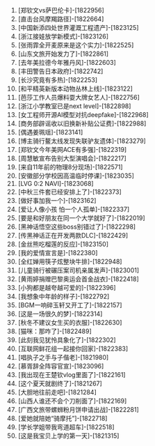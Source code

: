 
1. [郑钦文vs萨巴伦卡]-[1822956]
1. [直击台风摩羯路径]-[1822664]
1. [中国新添四处世界灌溉工程遗产]-[1823125]
1. [浙江接娃放学新模式]-[1823126]
1. [张雨霏全开麦原来是这个实力]-[1822525]
1. [山东文旅开始发力了]-[1822861]
1. [去年美拉德今年雅丹风]-[1822603]
1. [丰田警告日本政府]-[1822742]
1. [长沙究竟有多热]-[1822253]
1. [和平精英新版本动物丛林上线]-[1823122]
1. [芭莎工作人员爆料耍大牌女艺人]-[1822756]
1. [浙江小学教室已是next level]-[1822898]
1. [女工程师开源AI模型对抗deepfake]-[1822968]
1. [商务部辟谣收以旧换新补贴公证费]-[1822988]
1. [偶遇姜珮瑶]-[1823141]
1. [博主骑行鳌太线发现失联驴友遗体]-[1823279]
1. [郑钦文今年美网ACE有多强]-[1822319]
1. [周慧敏宣布告别大型演唱会]-[1822217]
1. [来自11年前的物理8分现场]-[1822571]
1. [安徽部分学校因高温临时停课]-[1823035]
1. [LVG 0:2 NAVI]-[1823068]
1. [中秋三件套已经安排上了]-[1822373]
1. [做好事加我一个]-[1823162]
1. [爱让人像小孩 怕一个人孤单]-[1822337]
1. [要是和好朋友在同一个大学就好了]-[1822019]
1. [黑神话悟空这些boss别错过了]-[1822298]
1. [传黑神话正在开发两款DLC]-[1822429]
1. [金丝熊吃榴莲的反应]-[1823150]
1. [我的爱情宣言是]-[1822380]
1. [全红婵用筷子炫整块牛排]-[1822948]
1. [儿童骑行被碾压案司机亲属发声]-[1823001]
1. [黄雨婷捐赠巴黎奥运会首金战衣]-[1822418]
1. [小狗都是越夸越可爱的]-[1822396]
1. [我想象中年龄的样子]-[1822792]
1. [BGM一响碎玉轩又开工了]-[1822157]
1. [这是一场很久的梦]-[1822314]
1. [秋冬不建议女生买的衣服]-[1822630]
1. [猫咪：那咋了]-[1822489]
1. [此刻我见犹怜具象化了]-[1822302]
1. [互联网鲜花组一起接你回家]-[1822383]
1. [唱执子之手与子偕老]-[1821980]
1. [慕胥辞全阵容官宣]-[1823096]
1. [我出现在王楚钦vlog里面了]-[1822161]
1. [这个夏天就剧终了]-[1821267]
1. [大胆地往前走吧]-[1821284]
1. [山西人谁还不会个刀削面了]-[1822169]
1. [广西文旅带螺蛳粉月饼申请出战]-[1822281]
1. [爱她就陪她“骑摩托”]-[1822718]
1. [学长学姐带我弯道超车]-[1822518]
1. [这是我宝贝上学的第一天]-[1821315]